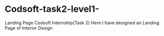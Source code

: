 # Codsoft-task2-level1-
Landing Page
Codsoft Internship(Task 2)
Here I have designed an Landing Page of Interior Design
